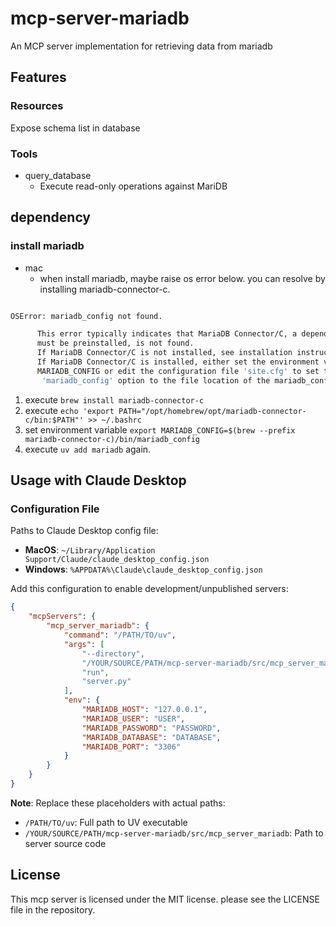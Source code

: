 # mcp-server-mariadb

An MCP server implementation for retrieving data from mariadb

## Features

### Resources

Expose schema list in database

### Tools

- query_database
  - Execute read-only operations against MariDB

## dependency

### install mariadb

- mac
  - when install mariadb,
maybe raise os error below.
you can resolve by installing mariadb-connector-c.

```bash

OSError: mariadb_config not found.

      This error typically indicates that MariaDB Connector/C, a dependency which
      must be preinstalled, is not found.
      If MariaDB Connector/C is not installed, see installation instructions
      If MariaDB Connector/C is installed, either set the environment variable
      MARIADB_CONFIG or edit the configuration file 'site.cfg' to set the
       'mariadb_config' option to the file location of the mariadb_config utility.


```

1. execute `brew install mariadb-connector-c`
2. execute `echo 'export PATH="/opt/homebrew/opt/mariadb-connector-c/bin:$PATH"' >> ~/.bashrc`
3. set environment variable `export MARIADB_CONFIG=$(brew --prefix mariadb-connector-c)/bin/mariadb_config`
4. execute `uv add mariadb` again.

## Usage with Claude Desktop

### Configuration File

Paths to Claude Desktop config file:

- **MacOS**: `~/Library/Application Support/Claude/claude_desktop_config.json`
- **Windows**: `%APPDATA%\Claude\claude_desktop_config.json`

Add this configuration to enable development/unpublished servers:

```json
{
    "mcpServers": {
        "mcp_server_mariadb": {
            "command": "/PATH/TO/uv",
            "args": [
                "--directory",
                "/YOUR/SOURCE/PATH/mcp-server-mariadb/src/mcp_server_mariadb",
                "run",
                "server.py"
            ],
            "env": {
                "MARIADB_HOST": "127.0.0.1",
                "MARIADB_USER": "USER",
                "MARIADB_PASSWORD": "PASSWORD",
                "MARIADB_DATABASE": "DATABASE",
                "MARIADB_PORT": "3306"
            }
        }
    }
}
```

**Note**: Replace these placeholders with actual paths:

- `/PATH/TO/uv`: Full path to UV executable
- `/YOUR/SOURCE/PATH/mcp-server-mariadb/src/mcp_server_mariadb`: Path to server source code

## License

This mcp server is licensed under the MIT license.  please see the LICENSE file in the repository.
